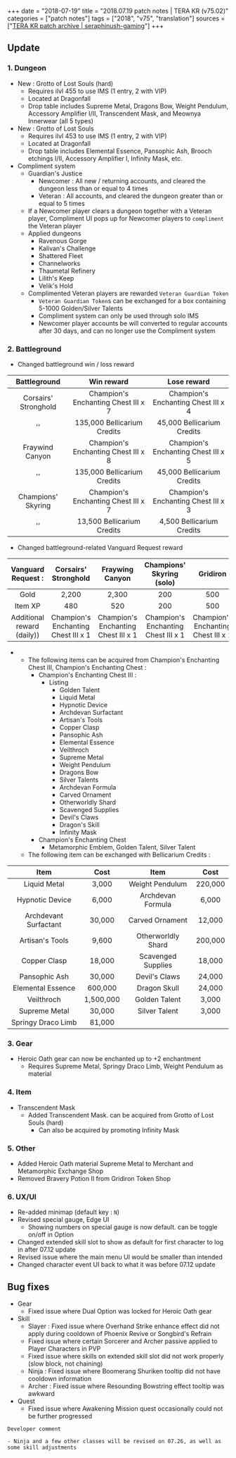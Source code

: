 +++
date = "2018-07-19"
title = "2018.07.19 patch notes | TERA KR (v75.02)"
categories = ["patch notes"]
tags = ["2018", "v75", "translation"]
sources = ["[TERA KR patch archive | seraphinush-gaming](/ko/patch/2018/v75-02)"]
+++

## Update

### **1.** Dungeon
- New : Grotto of Lost Souls (hard)
  - Requires ilvl 455 to use IMS (1 entry, 2 with VIP)
  - Located at Dragonfall
  - Drop table includes Supreme Metal, Dragons Bow, Weight Pendulum, Accessory Amplifier I/II, Transcendent Mask, and Meownya Innerwear (all 5 types)
- New : Grotto of Lost Souls
  - Requires ilvl 453 to use IMS (1 entry, 2 with VIP)
  - Located at Dragonfall
  - Drop table includes Elemental Essence, Pansophic Ash, Brooch etchings I/II, Accessory Amplifier I, Infinity Mask, etc.
- Compliment system
  - Guardian's Justice
    - Newcomer : All new / returning accounts, and cleared the dungeon less than or equal to 4 times
    - Veteran : All accounts, and cleared the dungeon greater than or equal to 5 times
  - If a Newcomer player clears a dungeon together with a Veteran player, Compliment UI pops up for Newcomer players to `compliment` the Veteran player
  - Applied dungeons
    - Ravenous Gorge
    - Kalivan's Challenge
    - Shattered Fleet
    - Channelworks
    - Thaumetal Refinery
    - Lilith's Keep
    - Velik's Hold
  - Complimented Veteran players are rewarded `Veteran Guardian Token`
    - `Veteran Guardian Token`s can be exchanged for a box containing 5-1000 Golden/Silver Talents
    - Compliment system can only be used through solo IMS
    - Newcomer player accounts be will converted to regular accounts after 30 days, and can no longer use the Compliment system

### **2.** Battleground
- Changed battleground win / loss reward

| Battleground | Win reward | Lose reward |
| :-: | :-: | :-: |
| Corsairs' Stronghold | Champion's Enchanting Chest III x 7 | Champion's Enchanting Chest III x 4 |
|''| 135,000 Bellicarium Credits | 45,000 Bellicarium Credits |
| Fraywind Canyon | Champion's Enchanting Chest III x 8 | Champion's Enchanting Chest III x 5 |
|''| 135,000 Bellicarium Credits | 45,000 Bellicarium Credits |
| Champions' Skyring | Champion's Enchanting Chest III x 7 | Champion's Enchanting Chest III x 3 |
|''| 13,500 Bellicarium Credits | 4,500 Bellicarium Credits |

- Changed battleground-related Vanguard Request reward

| Vanguard Request : | Corsairs' Stronghold | Fraywing Canyon | Champions' Skyring (solo) | Gridiron |
| :-: | :-: | :-: | :-: | :-: |
| Gold | 2,200 | 2,300 | 200 | 500 |
| Item XP | 480 | 520 | 200 | 500 |
| Additional reward (daily)) | Champion's Enchanting Chest III x 1 | Champion's Enchanting Chest III x 1 | Champion's Enchanting Chest III x 1 | Champion's Enchanting Chest III x 1 |

- 
  - The following items can be acquired from Champion's Enchanting Chest III, Champion's Enchanting Chest :
    - Champion's Enchanting Chest III :
      - Listing
        - Golden Talent
        - Liquid Metal
        - Hypnotic Device
        - Archdevan Surfactant
        - Artisan's Tools
        - Copper Clasp
        - Pansophic Ash
        - Elemental Essence
        - Veilthroch
        - Supreme Metal
        - Weight Pendulum
        - Dragons Bow
        - Silver Talents
        - Archdevan Formula
        - Carved Ornament
        - Otherworldly Shard
        - Scavenged Supplies
        - Devil's Claws
        - Dragon's Skill
        - Infinity Mask
    - Champion's Enchanting Chest
      - Metamorphic Emblem, Golden Talent, Silver Talent
  - The following item can be exchanged with Bellicarium Credits :

| Item | Cost | Item | Cost |
| :-: | :-: | :-: | :-: |
| Liquid Metal | 3,000 | Weight Pendulum | 220,000 |
| Hypnotic Device  | 6,000 | Archdevan Formula | 6,000 |
| Archdevant Surfactant | 30,000 | Carved Ornament | 12,000 |
| Artisan's Tools | 9,600 | Otherworldly Shard | 200,000 |
| Copper Clasp | 18,000 | Scavenged Supplies | 18,000 |
| Pansophic Ash | 30,000 | Devil's Claws | 24,000 |
| Elemental Essence | 600,000 | Dragon Skull | 24,000 |
| Veilthroch | 1,500,000 | Golden Talent | 3,000 |
| Supreme Metal | 30,000 | Silver Talent | 3,000 |
| Springy Draco Limb | 81,000 ||

### **3.** Gear
- Heroic Oath gear can now be enchanted up to +2 enchantment
  - Requires Supreme Metal, Springy Draco Limb, Weight Pendulum as material

### **4.** Item
- Transcendent Mask
  - Added Transcendent Mask. can be acquired from Grotto of Lost Souls (hard)
    - Can also be acquired by promoting Infinity Mask

### **5.** Other
- Added Heroic Oath material Supreme Metal to Merchant and Metamorphic Exchange Shop
- Removed Bravery Potion II from Gridiron Token Shop

### **6.** UX/UI
- Re-added minimap (default key : `N`)
- Revised special gauge, Edge UI
  - Showing numbers on special gauge is now default. can be toggle on/off in Option
- Changed extended skill slot to show as default for first character to log in after 07.12 update
- Revised issue where the main menu UI would be smaller than intended
- Changed character event UI back to what it was before 07.12 update

## Bug fixes

- Gear
  - Fixed issue where Dual Option was locked for Heroic Oath gear
- Skill
  - Slayer : Fixed issue where Overhand Strike enhance effect did not apply during cooldown of Phoenix Revive or Songbird's Refrain
  - Fixed issue where certain Sorcerer and Archer passive applied to Player Characters in PVP
  - Fixed issue where skills on extended skill slot did not work properly (slow block, not chaining)
  - Ninja : Fixed issue where Boomerang Shuriken tooltip did not have cooldown information
  - Archer : Fixed issue where Resounding Bowstring effect tooltip was awkward
- Quest
  - Fixed issue where Awakening Mission quest occasionally could not be further progressed

```
Developer comment

- Ninja and a few other classes will be revised on 07.26, as well as some skill adjustments
```
